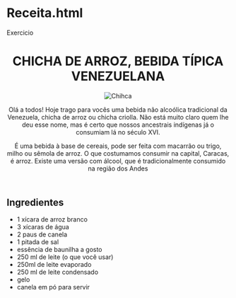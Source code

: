 # Receita.html
Exercicio
<htlm>
  <header>
    <h1>CHICHA DE ARROZ, BEBIDA TÍPICA VENEZUELANA</h1>
    <img src="https://mejorconsalud.com/wp-content/uploads/2015/08/chicha-de-arroz.jpg" alt="Chihca">
    <p>
      Olá a todos! Hoje trago para vocês uma bebida não alcoólica tradicional da Venezuela, chicha de arroz ou chicha criolla. Não está muito claro quem lhe deu esse nome, mas é certo que nossos ancestrais indígenas já o consumiam lá no século XVI. </p>

<p>É uma bebida à base de cereais, pode ser feita com macarrão ou trigo, milho ou sêmola de arroz. O que costumamos consumir na capital, Caracas, é arroz. Existe uma versão com álcool, que é tradicionalmente consumido na região dos Andes
    </p>
  </header>
  <div>
    <span>
      <h2>Ingredientes</h2>
    </span>
    <ul>
      <li>1 xícara de arroz branco</li>
      <li>3 xícaras de água</li>
      <li>2 paus de canela</li>
      <li>1 pitada de sal</li>
      <li>essência de baunilha a gosto</li>
      <li>250 ml de leite (o que você usar)</li>
      <li>250ml de leite evaporado</li>
      <li>250 ml de leite condensado</li>
      <li>gelo</li>
      <li>canela em pó para servir</li>
    </ul>
  </div>
</htlm>
